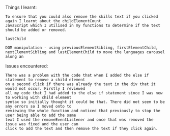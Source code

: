 





Things I learnt: 

    To ensure that you could also remove the skills text if you clicked again I learnt about the childElementCount 
    JavaScript which I utilised in my functions to determine if the text should be added or removed.

    lastChild

    DOM manipulation - using previousElementSibling, firstElementChild, nextElementSibling and lastElementChild to move the languages carousel along an


Issues encountered:

    There was a problem with the code that when I added the else if statement to remove a child element 
    on a second click if there was already the text in the div that it would not occur. Firstly I reviewed
    all my code that I had added to the else if statement since I was new to working with child element 
    syntax so initially thought it could be that. There did not seem to be any errors so I moved onto to 
    reviewing the whole function and noticed that previously to stop the user being able to add the same 
    text I used the removeEventListener and once that was removed the issue was fixed and the user can 
    click to add the text and then remove the text if they click again.
